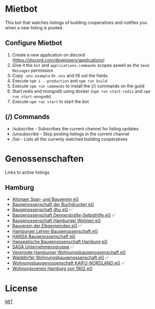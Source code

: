 # Mietbot

This bot that watches listings of building cooperatives and notifies you when a new listing is posted.

## Configure Mietbot

1. Create a new application on discord (https://discord.com/developers/applications)
2. Give it the `bot` and `applications.commands` scopes aswell as the `Send Messages` permission
3. Copy `.env.example` to `.env` and fill out the fields.
4. Execute `npm i --production` and `npm run build`
5. Execute `npm run commands` to install the (/) commands on the guild
6. Start redis and mongodb using docker (`npm run start-redis` and `npm run start-mongodb`)
7. Execute `npm run start` to start the bot

## (/) Commands
* /subscribe - Subscribes the current channel for listing updates
* /unsubscribe - Stop posting listings in the current channel
* /list - Lists all the currenly watched building cooperatives

# Genossenschaften
Links to active listings
## Hamburg
  - [Altonaer Spar- und Bauverein eG](https://2222820.hpm.immosolve.eu/?startRoute=result-list&objectIdentifier=2#!/result-list-2%60)
  - [Baugenossenschaft der Buchdrucker eG](https://buchdrucker.immomio.de/)
  - [Baugenossenschaft dhu eG](https://hpm2.immosolve.eu/immosolve_presentation/pub/modern/2223228/HP/immo.jsp) ✅
  - [Baugenossenschaft Dennerstraße-Selbsthilfe eG](https://www.bds-hamburg.de/unser-angebot/wohnungsangebote/) ✅
  - [Baugenossenschaft Hamburger Wohnen eG](https://www.hamburgerwohnen.de/wohnungsbestand/freie-wohnungen.html)
  - [Bauverein der Elbgemeinden eG](https://www.bve.de/wohnen-beim-bve/wohnungsbestand/wohnungsangebote/) ✅
  - [Hamburger Lehrer-Baugenossenschaft eG](https://portal.immobilienscout24.de/ergebnisliste/45584335)
  - [HANSA Baugenossenschaft eG](https://hansa-baugenossenschaft.de/wohnen/unsere-wohnungen)
  - [Hanseatische Baugenossenschaft Hamburg eG](https://www.hanseatische.de/de/wohnungsangebote)
  - [SAGA Unternehmensgruppe](https://www.saga.hamburg/immobiliensuche) ✅
  - [Vereinigte Hamburger Wohnungsbaugenossenschaft eG](https://www.vhw-hamburg.de/wohnen/aktuelle-angebote.html)
  - [Walddörfer Wohnungsbaugenossenschaft eG](https://hpm2.immosolve.eu/immosolve_presentation/pub/modern/2227215/HP/immo.jsp) ✅
  - [Wohnungsbaugenossenschaft KAIFU-NORDLAND eG](https://kaifu.de/wohnen/hamburg) ✅
  - [Wohnungsverein Hamburg von 1902 eG](https://wv1902.de/wohnungsangebote/)

# License
[MIT](https://github.com/jhoogstraat/mietbot/blob/main/LICENSE)